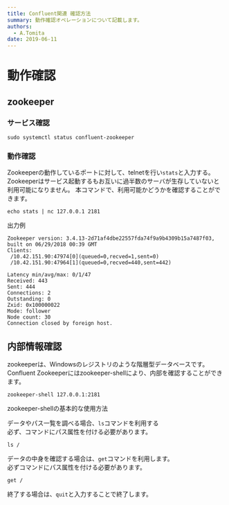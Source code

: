 ```yaml
---
title: Confluent関連 確認方法
summary: 動作確認オペレーションについて記載します。 
authors:
  - A.Tomita 
date: 2019-06-11
---
```


# 動作確認

## zookeeper

### サービス確認

    sudo systemctl status confluent-zookeeper

### 動作確認

Zookeeperの動作しているポートに対して、telnetを行い```stats```と入力する。
Zookeeperはサービス起動するもお互いに過半数のサーバが生存していないと利用可能になりません。
本コマンドで、利用可能かどうかを確認することができます。

    echo stats | nc 127.0.0.1 2181

出力例
```
Zookeeper version: 3.4.13-2d71af4dbe22557fda74f9a9b4309b15a7487f03, built on 06/29/2018 00:39 GMT
Clients:
 /10.42.151.90:47974[0](queued=0,recved=1,sent=0)
 /10.42.151.90:47964[1](queued=0,recved=440,sent=442)

Latency min/avg/max: 0/1/47
Received: 443
Sent: 444
Connections: 2
Outstanding: 0
Zxid: 0x100000022
Mode: follower
Node count: 30
Connection closed by foreign host.
```

## 内部情報確認 

zookeeperは、Windowsのレジストリのような階層型データベースです。
Confluent Zookeeperにはzookeeper-shellにより、内部を確認することができます。

    zookeeper-shell 127.0.0.1:2181

zookeeper-shellの基本的な使用方法

データやパス一覧を調べる場合、`ls`コマンドを利用する  
必ず、コマンドにパス属性を付ける必要があります。

    ls /

データの中身を確認する場合は、`get`コマンドを利用します。  
必ずコマンドにパス属性を付ける必要があります。

    get /

終了する場合は、`quit`と入力することで終了します。


